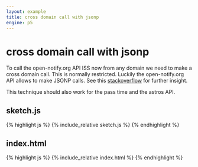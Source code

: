 ```yaml
---
layout: example
title: cross domain call with jsonp
engine: p5
---
```


# cross domain call with jsonp

To call the open-notify.org API ISS now from any domain we need to make a cross domain call. This is normally restricted. Luckily the open-notify.org API allows to make JSONP calls. See this [stackoverflow](http://stackoverflow.com/questions/11736431/make-cross-domain-ajax-jsonp-request-with-jquery) for further insight.  

This technique should also work for the pass time and the astros API.  

## sketch.js 
{% highlight js %}
{% include_relative sketch.js %}
{% endhighlight %}
## index.html 
{% highlight js %}
{% include_relative index.html %}
{% endhighlight %}
